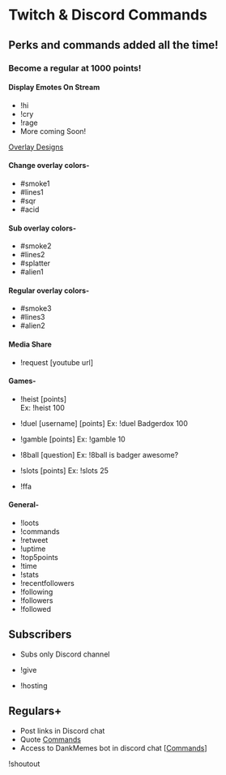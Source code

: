 # Twitch & Discord Commands
## Perks and commands added all the time!

### Become a regular at 1000 points! 


#### Display Emotes On Stream
+ !hi
+ !cry
+ !rage
+ More coming Soon!

[Overlay Designs](https://imgur.com/a/eDu3yvB)
#### Change overlay colors-
+ #smoke1
+ #lines1
+ #sqr
+ #acid

#### Sub overlay colors-
+ #smoke2
+ #lines2
+ #splatter
+ #alien1

#### Regular overlay colors-
+ #smoke3
+ #lines3
+ #alien2

#### Media Share
+ !request [youtube url]

#### Games-
+ !heist [points]    
Ex: !heist 100
  
+ !duel [username] [points]
Ex: !duel Badgerdox 100

+ !gamble [points]
Ex: !gamble 10

+ !8ball [question]
Ex: !8ball is badger awesome?

+ !slots [points]
Ex: !slots 25

+ !ffa 


#### General-
+ !loots
+ !commands
+ !retweet
+ !uptime
+ !top5points
+ !time
+ !stats
+ !recentfollowers
+ !following
+ !followers
+ !followed

 
## Subscribers 
+ Subs only Discord channel

+ !give
+ !hosting

## Regulars+
+ Post links in Discord chat
+ Quote [Commands](https://github.com/StreamlabsSupport/Streamlabs-Chatbot/wiki/Built-in-Commands#quotes)
+ Access to DankMemes bot in discord chat [[Commands](https://dankmemer.lol/commands)]

!shoutout
